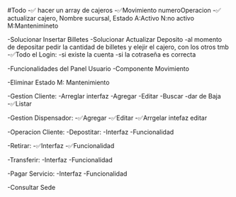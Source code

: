 #Todo
-✅ hacer un array de cajeros
-✅Movimiento numeroOperacion
-✅ actualizar cajero, Nombre sucursal, Estado A:Activo N:no activo M:Mantenimineto

-Solucionar Insertar Billetes
-Solucionar Actualizar Deposito
-al momento de depositar pedir la cantidad de billetes y elejir el cajero, con los otros tmb
-✅Todo el Login:
-si existe la cuenta
-si la cotraseña es correcta

-Funcionalidades del Panel Usuario
-Componente Movimiento

-Eliminar Estado M: Mantenimiento

-Gestion Cliente:
-Arreglar interfaz
-Agregar
-Editar
-Buscar
-dar de Baja
-✅Listar

-Gestion Dispensador:
-✅Agregar
-✅Editar
-✅Arrgelar intefaz editar

-Operacion Cliente:
-Depostitar:
-Interfaz
-Funcionalidad

-Retirar:
-✅Interfaz
-✅Funcionalidad

-Transferir:
-Interfaz
-Funcionalidad

-Pagar Servicio:
-Interfaz
-Funcionalidad

-Consultar Sede
